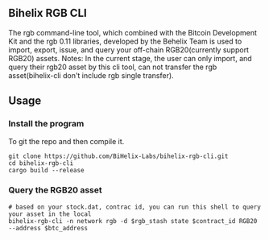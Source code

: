 
## Bihelix RGB CLI
The rgb command-line tool, which combined with the Bitcoin Development Kit and the rgb 0.11 libraries, developed by the Behelix Team is used to import, export, issue, and query your off-chain RGB20(currently support RGB20) assets.
Notes: In the current stage, the user can only import, and query their rgb20 asset by this cli tool, can not transfer the rgb asset(bihelix-cli don't include rgb single transfer).
## Usage

### Install the program
To git the repo and then compile it.
```shell
git clone https://github.com/BiHelix-Labs/bihelix-rgb-cli.git
cd bihelix-rgb-cli
cargo build --release
```

### Query the RGB20 asset
```shell
# based on your stock.dat, contrac id, you can run this shell to query your asset in the local
bihelix-rgb-cli -n network rgb -d $rgb_stash state $contract_id RGB20 --address $btc_address
```

